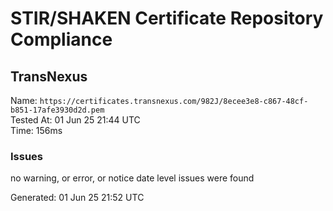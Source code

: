 # STIR/SHAKEN Certificate Repository Compliance

## TransNexus

Name: `https://certificates.transnexus.com/982J/8ecee3e8-c867-48cf-b851-17afe3930d2d.pem`\
Tested At: 01 Jun 25 21:44 UTC\
Time: 156ms

### Issues

no warning, or error, or notice date level issues were found

Generated: 01 Jun 25 21:52 UTC